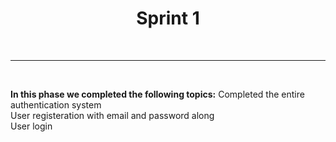 <center><h1><b>Sprint 1</b></h1></center>
<br>
<hr>
<br>
<p><b>In this phase we completed the following topics:</b>
Completed the entire authentication system <br>
User registeration with email and password along <br>
User login<br>
</p>